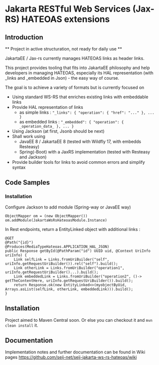 # Jakarta RESTful Web Services (Jax-RS) HATEOAS extensions

## Introduction

** Project in active structuration, not ready for daily use  **

JakartaEE / Jax-rs currently manages HATEOAS links as header links.

This project provides tooling that fits into JakartaEE philosophy and help developers in managing HATEOAS, especially its HAL representation (with _links and _embedded in Json) - the easy way of course. 

The goal is to achieve a variety of formats but is currently focused on 
* Using standard WS-RS that enriches existing links with embeddable links
* Provide HAL representation of links
  * as simple links : `"_links": { "operation": { "href": "..." }, ... }`
  * as embedded links   : `"_embedded": { "operation": { _operation_data_ }, ... }`
* Using Jackson (at first, Jsonb should be next)
* Shall work using
  * JavaEE 8 / JakartaEE 8 (tested with Wildfly 17, with embedds Resteasy)
  * Spring(-Boot) with a JaxRS implementation (tested with Resteasy and Jackson)
* Provide builder tools for links to avoid common errors and simplify syntax


## Code Samples

### Installation

Configure Jackson to add module (Spring-way or JavaEE way)
```
ObjectMapper om = (new ObjectMapper())
om.addModule(JakartaWsRsHateoasModule.Instance)
```
In Rest endpoints, return a EntityLinked object with additional links :

```
@GET
@Path("{id}")
@Produces(MediaTypeHateoas.APPLICATION_HAL_JSON)
public Response getById(@PathParam("id") UUID uid, @Context UriInfo uriInfo) {
    Link selfLink = Links.fromUriBuilder("self", uriInfo.getRequestUriBuilder()).rel("self").build();
    Link otherLink = Links.fromUriBuilder("operation1", uriInfo.getRequestUriBuilder()...).build();
    Link embeddedLink = Links.fromUriBuilder("operation2", ()-> getTheContentHere, uriInfo.getRequestUriBuilder()).build();
    return Response.ok(new EntityLinked<>(myobjectByUid, Arrays.asList(selfLink, otherLink, embeddedLink))).build();
}
```

## Installation

Project aimed to Maven Central soon. Or else you can checkout it and `mvn clean install` it.

## Documentation

Implementation notes and further documentation can be found in Wiki pages https://github.com/seij-net/seij-jakarta-ws-rs-hateoas/wiki
